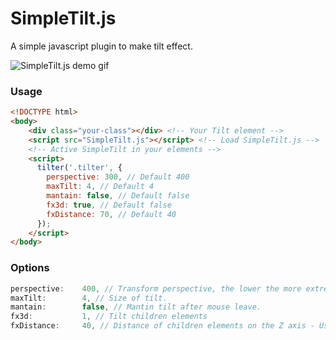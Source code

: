 # SimpleTilt.js
A simple javascript plugin to make tilt effect.

![SimpleTilt.js demo gif](https://github.com/luankohl/SimpleTiltsimpletilt.gif)

### Usage

```html
<!DOCTYPE html>
<body>
    <div class="your-class"></div> <!-- Your Tilt element -->
    <script src="SimpleTilt.js"></script> <!-- Load SimpleTilt.js -->
    <!-- Active SimpleTilt in your elements -->
    <script> 
      tilter('.tilter', {
        perspective: 300, // Default 400
        maxTilt: 4, // Default 4
        mantain: false, // Default false
        fx3d: true, // Default false
        fxDistance: 70, // Default 40
      });
    </script>
</body>
```

### Options
```js
perspective:    400, // Transform perspective, the lower the more extreme the tilt gets.
maxTilt:        4, // Size of tilt.
mantain:        false, // Mantin tilt after mouse leave.
fx3d:           1, // Tilt children elements
fxDistance:     40, // Distance of children elements on the Z axis - Use transform: translateZ(40);
```